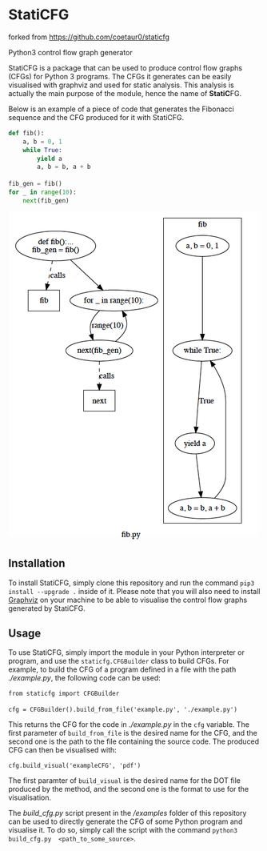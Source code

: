 # StatiCFG

forked from https://github.com/coetaur0/staticfg

Python3 control flow graph generator

StatiCFG is a package that can be used to produce control flow graphs (CFGs) for Python 3 programs. The CFGs it generates
can be easily visualised with graphviz and used for static analysis. This analysis is actually the main purpose of
the module, hence the name of **StatiC**FG.

Below is an example of a piece of code that generates the Fibonacci sequence and the CFG produced for it with StatiCFG.

```python
def fib():
    a, b = 0, 1
    while True:
        yield a
        a, b = b, a + b

fib_gen = fib()
for _ in range(10):
    next(fib_gen)
```

![Fibonacci CFG](assets/example_cfg.png)

## Installation

To install StatiCFG, simply clone this repository and run the command `pip3 install --upgrade .` inside of it. Please note that
you will also need to install [Graphviz](https://www.graphviz.org/) on your machine to be able to visualise the control flow
graphs generated by StatiCFG.

## Usage

To use StatiCFG, simply import the module in your Python interpreter or program, and use the `staticfg.CFGBuilder` class to 
build CFGs. For example, to build the CFG of a program defined in a file with the path *./example.py*, the following code can 
be used:

```
from staticfg import CFGBuilder

cfg = CFGBuilder().build_from_file('example.py', './example.py')
```

This returns the CFG for the code in *./example.py* in the `cfg` variable. The first parameter of `build_from_file` is the 
desired name for the CFG, and the second one is the path to the file containing the source code. The produced CFG can then be 
visualised with:

```
cfg.build_visual('exampleCFG', 'pdf')
```

The first paramter of `build_visual` is the desired name for the DOT file produced by the method, and the second one is the
format to use for the visualisation.

The *build_cfg.py* script present in the */examples* folder of this repository can be used to directly generate the CFG of some 
Python program and visualise it. To do so, simply call the script with the command `python3 build_cfg.py 
<path_to_some_source>`.
